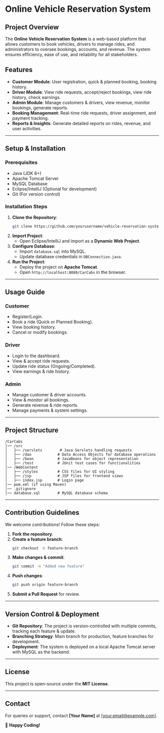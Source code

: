 # Online Vehicle Reservation System

## Project Overview
The **Online Vehicle Reservation System** is a web-based platform that allows customers to book vehicles, drivers to manage rides, and administrators to oversee bookings, accounts, and revenue. The system ensures efficiency, ease of use, and reliability for all stakeholders.

## Features
- **Customer Module**: User registration, quick & planned booking, booking history.
- **Driver Module**: View ride requests, accept/reject bookings, view ride history, check earnings.
- **Admin Module**: Manage customers & drivers, view revenue, monitor bookings, generate reports.
- **Booking Management**: Real-time ride requests, driver assignment, and payment tracking.
- **Reports & Insights**: Generate detailed reports on rides, revenue, and user activities.

---
## Setup & Installation
### Prerequisites
- Java (JDK 8+)
- Apache Tomcat Server
- MySQL Database
- Eclipse/IntelliJ (Optional for development)
- Git (For version control)

### Installation Steps
1. **Clone the Repository**:
   ```bash
   git clone https://github.com/yourusername/vehicle-reservation-system.git
   ```
2. **Import Project**:
   - Open Eclipse/IntelliJ and import as a **Dynamic Web Project**.
3. **Configure Database**:
   - Import `database.sql` into MySQL.
   - Update database credentials in `DBConnection.java`.
4. **Run the Project**:
   - Deploy the project on **Apache Tomcat**.
   - Open `http://localhost:8080/CarCabs` in the browser.

---
## Usage Guide
### Customer
- Register/Login.
- Book a ride (Quick or Planned Booking).
- View booking history.
- Cancel or modify bookings.

### Driver
- Login to the dashboard.
- View & accept ride requests.
- Update ride status (Ongoing/Completed).
- View earnings & ride history.

### Admin
- Manage customer & driver accounts.
- View & monitor all bookings.
- Generate revenue & ride reports.
- Manage payments & system settings.

---
## Project Structure
```
/CarCabs
│── /src
│   ├── /servlets        # Java Servlets handling requests
│   ├── /dao            # Data Access Objects for database operations
│   ├── /bean           # JavaBeans for object representation
│   ├── /test           # JUnit test cases for functionalities
│── /WebContent
│   ├── /styles         # CSS files for UI styling
│   ├── /jsp            # JSP files for frontend views
│   ├── index.jsp       # Login page
│── pom.xml (if using Maven)
│── .gitignore
│── database.sql        # MySQL database schema
```

---
## Contribution Guidelines
We welcome contributions! Follow these steps:
1. **Fork the repository**.
2. **Create a feature branch**:
   ```bash
   git checkout -b feature-branch
   ```
3. **Make changes & commit**:
   ```bash
   git commit -m "Added new feature"
   ```
4. **Push changes**:
   ```bash
   git push origin feature-branch
   ```
5. **Submit a Pull Request** for review.

---
## Version Control & Deployment
- **Git Repository**: The project is version-controlled with multiple commits, tracking each feature & update.
- **Branching Strategy**: Main branch for production, feature branches for development.
- **Deployment**: The system is deployed on a local Apache Tomcat server with MySQL as the backend.

---
## License
This project is open-source under the **MIT License**.

---
## Contact
For queries or support, contact **[Your Name]** at [your.email@example.com].

🚀 **Happy Coding!**

